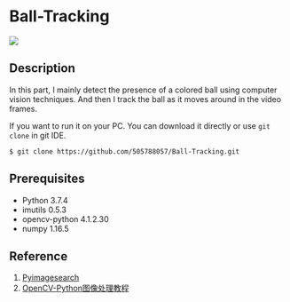 Ball-Tracking
=============
![](https://github.com/505788057/Ball-Tracking/blob/master/MD_img/one.png)

Description
----------
In this part, I mainly detect the presence of a colored ball using computer vision techniques. 
And then I track the ball as it moves around in the video frames.

If you want to run it on your PC. You can download it directly or use 
`git clone` in git IDE. 
```
$ git clone https://github.com/505788057/Ball-Tracking.git
```
Prerequisites
-------------
- Python            3.7.4
- imutils           0.5.3
- opencv-python     4.1.2.30
- numpy             1.16.5

Reference
---------
1. [Pyimagesearch](https://www.pyimagesearch.com/)
2. [OpenCV-Python图像处理教程](https://github.com/ex2tron/OpenCV-Python-Tutorial)
